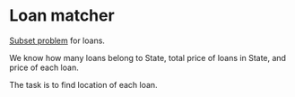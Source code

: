 # Loan matcher
[Subset problem](https://en.wikipedia.org/wiki/Subset_sum_problem)  for loans.

We know how many loans belong to State, total price of loans in State, and price of each loan. 

The task is to find location of each loan.
